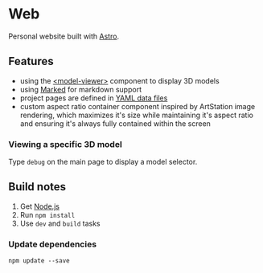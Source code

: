 # Web

Personal website built with [Astro](https://github.com/withastro/astro).

## Features

- using the [\<model-viewer\>](https://github.com/google/model-viewer) component to display 3D models
- using [Marked](https://github.com/markedjs/marked) for markdown support
- project pages are defined in [YAML data files](/src/data/projects/)
- custom aspect ratio container component inspired by ArtStation image rendering, which maximizes it's size while maintaining it's aspect ratio and ensuring it's always fully contained within the screen

### Viewing a specific 3D model

Type `debug` on the main page to display a model selector.

## Build notes

1. Get [Node.js](https://nodejs.org)
2. Run `npm install`
3. Use `dev` and `build` tasks

### Update dependencies

```shell
npm update --save
```